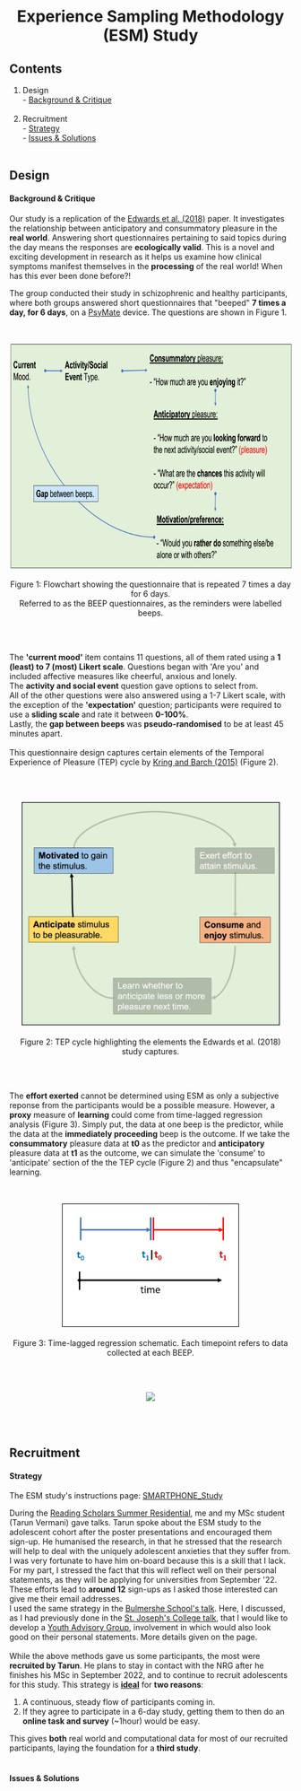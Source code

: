<h1 align="center"> Experience Sampling Methodology (ESM) Study </h1>

## Contents
1. Design<br> - [Background & Critique](esm1.md#background--critique)<br><br>
2. Recruitment<br> - [Strategy](esm1.md#strategy)<br> - [Issues & Solutions](esm1.md#issues--solutions)<br><br>

## Design
#### Background & Critique
Our study is a replication of the <a href="https://www.ncbi.nlm.nih.gov/pmc/articles/PMC6294730/" target="blank_">Edwards et al. (2018)</a> paper. It investigates the relationship between anticipatory and consummatory pleasure in the **real world**. Answering short questionnaires pertaining to said topics during the day means the responses are **ecologically valid**. This is a novel and exciting development in research as it helps us examine how clinical symptoms manifest themselves in the **processing** of the real world! When has this ever been done before?!

The group conducted their study in schizophrenic and healthy participants, where both groups answered short questionnaires that "beeped" **7 times a day, for 6 days**, on a <a href="https://www.psymate.eu/" target="blank_">PsyMate</a> device. The questions are shown in Figure 1. 
<br>
<br>
<br>
<p align="center"><img src="imgs/esm_ques.png" style="height:400px"><br><br>
  Figure 1: Flowchart showing the questionnaire that is repeated 7 times a day for 6 days.<br>Referred to as the BEEP questionnaires, as the reminders were labelled beeps.</p>
<br>
<br>

The **'current mood'** item contains 11 questions, all of them rated using a **1 (least) to 7 (most) Likert scale**. Questions began with 'Are you' and included affective measures like cheerful, anxious and lonely.<br>
The **activity and social event** question gave options to select from.<br>
All of the other questions were also answered using a 1-7 Likert scale, with the exception of the **'expectation'** question; participants were required to use a **sliding scale** and rate it between **0-100%**.<br>
Lastly, the **gap between beeps** was **pseudo-randomised** to be at least 45 minutes apart. 
<br>
<br>
This questionnaire design captures certain elements of the Temporal Experience of Pleasure (TEP) cycle by <a href="https://www.ncbi.nlm.nih.gov/pmc/articles/PMC4020953/" target="blank_">Kring and Barch (2015)</a> (Figure 2).

<br>
<br>
<p align="center"><img src="imgs/tep_esm.png" style="height:400px"><br><br>
  Figure 2: TEP cycle highlighting the elements the Edwards et al. (2018) study captures.</p>
<br>
<br>

The **effort exerted** cannot be determined using ESM as only a subjective reponse from the participants would be a possible measure. However, a **proxy** measure of **learning** could come from time-lagged regression analysis (Figure 3). Simply put, the data at one beep is the predictor, while the data at the **immediately proceeding** beep is the outcome. If we take the **consummatory** pleasure data at **t0** as the predictor and **anticipatory** pleasure data at **t1** as the outcome, we can simulate the 'consume' to 'anticipate' section of the the TEP cycle (Figure 2) and thus "encapsulate" learning.  
<br>
<br>
<p align="center"><img src="imgs/time-lag.jpg" style="height:220px"><br><br>
Figure 3: Time-lagged regression schematic. Each timepoint refers to data collected at each BEEP.</p>
<br>
<br>

<p align="center"><img src="https://cdn.dribbble.com/users/1315195/screenshots/3506315/gene.gif" style="height:300px"></p>

<br>
<br>

## Recruitment
#### Strategy
The ESM study's instructions page: <a href="https://nrg-hub.github.io/SMARTPHONE_Study/" target="blank_">SMARTPHONE_Study</a>

During the [Reading Scholars Summer Residential](https://angadsahni93.github.io/outreach.html#--5th-7th-july-2022-summer-residential), me and my MSc student (Tarun Vermani) gave talks. Tarun spoke about the ESM study to the adolescent cohort after the poster presentations and encouraged them sign-up. He humanised the research, in that he stressed that the research will help to deal with the uniquely adolescent anxieties that they suffer from. I was very fortunate to have him on-board because this is a skill that I lack. For my part, I stressed the fact that this will reflect well on their personal statements, as they will be applying for universities from September '22. These efforts lead to **around 12** sign-ups as I asked those interested can give me their email addresses. 
<br>
I used the same strategy in the [Bulmershe School's talk](https://angadsahni93.github.io/outreach.html#bulmershe-school). Here, I discussed, as I had previously done in the [St. Joseph's College talk](https://angadsahni93.github.io/outreach.html#st-josephs-college), that I would like to develop a [Youth Advisory Group](https://angadsahni93.github.io/yag.html), involvement in which would also look good on their personal statements. More details given on the page.  
<br>
While the above methods gave us some participants, the most were **recruited by Tarun**. He plans to stay in contact with the NRG after he finishes his MSc in September 2022, and to continue to recruit adolescents for this study. This strategy is **<u>ideal</u>** for **two reasons**:<br>
1. A continuous, steady flow of participants coming in.
2. If they agree to participate in a 6-day study, getting them to then do an **online task and survey** (~1hour) would be easy.

This gives **both** real world and computational data for most of our recruited participants, laying the foundation for a **third study**.
<br>
<br>
#### Issues & Solutions



<br>
<br>
<br>
<br>
<br>
<br>
